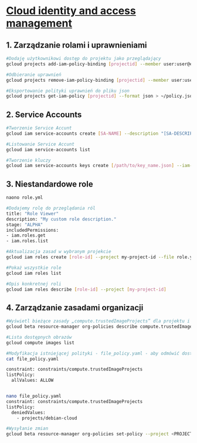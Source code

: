 # [Cloud identity and access management](https://szkolachmury.pl/google-cloud-platform-droga-architekta/tydzien-4-cloud-identity-and-access-management/)


## 1. Zarządzanie rolami i uprawnieniami
```bash
#Dodaję użytkownikowi dostęp do projektu jako przeglądający
gcloud projects add-iam-policy-binding [projectid] --member user:user@example.com --role roles/viewer
```

```bash
#Odbieranie uprawnień
gcloud projects remove-iam-policy-binding [projectid] --member user:user@example.com --role roles/viewer
```

```bash
#Eksportowanie polityki uprawnień do pliku json
gcloud projects get-iam-policy [projectid] --format json > ~/policy.json
```
## 2. Service Accounts
```bash
#Tworzenie Service Accunt
gcloud iam service-accounts create [SA-NAME] --description "[SA-DESCRIPTION]" --display-name "[SA-DISPLAY-NAME]"
```

```bash
#Listowanie Service Accunt
gcloud iam service-accounts list
```

```bash
#Tworzenie kluczy 
gcloud iam service-accounts keys create [/path/to/key_name.json] --iam-account [SA-NAME]@[PROJECT-ID].iam.gserviceaccount.com
```

## 3. Niestandardowe role
```bash
naono role.yml

#Dodajemy rolę do przeglądania ról
title: "Role Viewer"
description: "My custom role description."
stage: "ALPHA"
includedPermissions:
- iam.roles.get
- iam.roles.list
```

```bash
#Aktualizacja zasad w wybranym projekcie
gcloud iam roles create [role-id] --project my-project-id --file role.yaml
```

```bash
#Pokaż wszystkie role
gcloud iam roles list
```

```bash
#Opis konkretnej roli
gcloud iam roles describe [role-id] --project [my-project-id]
```

## 4. Zarządzanie zasadami organizacji
```bash
#Wyświetl bieżące zasady „compute.trustedImageProjects” dla projektu i zapisanie ich w pliku
gcloud beta resource-manager org-policies describe compute.trustedImageProjects --effective  --project <PROJECT_ID> > file_policy.yaml
```
```bash
#Lista dostępnych obrazów
gcloud compute images list
```

```bash
#Modyfikacja istniejącej polityki - file_policy.yaml - aby odmówić dostęppu do wybranych obrazów
cat file_policy.yaml 

constraint: constraints/compute.trustedImageProjects
listPolicy:
  allValues: ALLOW


nano file_policy.yaml
constraint: constraints/compute.trustedImageProjects
listPolicy:
  deniedValues:
    - projects/debian-cloud
```
```bash
#Wysyłanie zmian    
gcloud beta resource-manager org-policies set-policy --project <PROJECT_ID> file_policy.yaml
```
